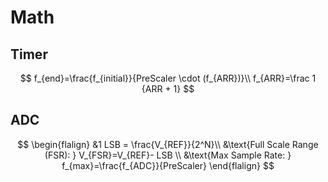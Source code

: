 # Math

## Timer

$$
f_{end}=\frac{f_{initial}}{PreScaler \cdot (f_{ARR})}\\
f_{ARR}=\frac 1 {ARR + 1}
$$

## ADC

$$
\begin{flalign}
&1 LSB = \frac{V_{REF}}{2^N}\\
&\text{Full Scale Range (FSR): } V_{FSR}=V_{REF}- LSB \\
&\text{Max Sample Rate: } f_{max}=\frac{f_{ADC}}{PreScaler}
\end{flalign}
$$

